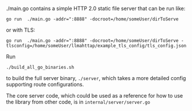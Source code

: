 ./main.go contains a simple HTTP 2.0 static file server that can be run like:

`go run  ./main.go -addr=":8888" -docroot=/home/someUser/dirToServe`

or with TLS:

`go run  ./main.go -addr=":8888" -docroot=/home/someUser/dirToServe -tlsconfig=/home/someUser/llmahttap/example_tls_config/tls_config.json`


Run

`./build_all_go_binaries.sh`

to build the full server binary, `./server`, which takes a more detailed config supporting route configurations.

The core server code, which could be used as a reference for how to use the library from other code, is in `internal/server/server.go`
